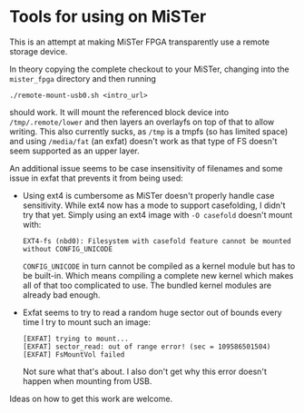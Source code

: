 # Tools for using on MiSTer

This is an attempt at making MiSTer FPGA transparently use
a remote storage device.

In theory copying the complete checkout to your MiSTer, changing
into the `mister_fpga` directory and then running

```
./remote-mount-usb0.sh <intro_url>
```

should work. It will mount the referenced block device
into `/tmp/.remote/lower` and then layers an overlayfs
on top of that to allow writing. This also currently
sucks, as `/tmp` is a tmpfs (so has limited space)
and using `/media/fat` (an exfat) doesn't work as that
type of FS doesn't seem supported as an upper layer.

An additional issue seems to be case insensitivity of
filenames and some issue in exfat that prevents it from
being used:

 * Using ext4 is cumbersome as MiSTer doesn't properly handle
   case sensitivity. While ext4 now has a mode to support
   casefolding, I didn't try that yet.
   Simply using an ext4 image with `-O casefold` doesn't
   mount with:

   ```
   EXT4-fs (nbd0): Filesystem with casefold feature cannot be mounted without CONFIG_UNICODE
   ```

   `CONFIG_UNICODE` in turn cannot be compiled as a kernel
   module but has to be built-in. Which means compiling
   a complete new kernel which makes all of that too
   complicated to use. The bundled kernel modules are
   already bad enough.

 * Exfat seems to try to read a random huge sector out of
   bounds every time I try to mount such an image:

   ```
   [EXFAT] trying to mount...
   [EXFAT] sector_read: out of range error! (sec = 109586501504)
   [EXFAT] FsMountVol failed
   ```

   Not sure what that's about. I also don't get why this
   error doesn't happen when mounting from USB.

Ideas on how to get this work are welcome.
